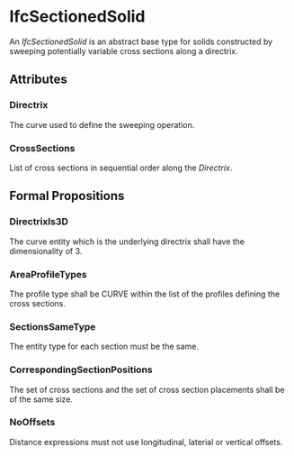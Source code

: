 # IfcSectionedSolid

An _IfcSectionedSolid_ is an abstract base type for solids constructed by sweeping potentially variable cross sections along a directrix.
<!-- end of short definition -->

## Attributes

### Directrix
The curve used to define the sweeping operation.

### CrossSections
List of cross sections in sequential order along the _Directrix_.

## Formal Propositions

### DirectrixIs3D
The curve entity which is the underlying directrix shall have the dimensionality of 3.

### AreaProfileTypes
The profile type shall be CURVE within the list of the profiles defining the cross sections.

### SectionsSameType
The entity type for each section must be the same.

### CorrespondingSectionPositions
The set of cross sections and the set of cross section placements shall be of the same size.

### NoOffsets
Distance expressions must not use longitudinal, laterial or vertical offsets.
